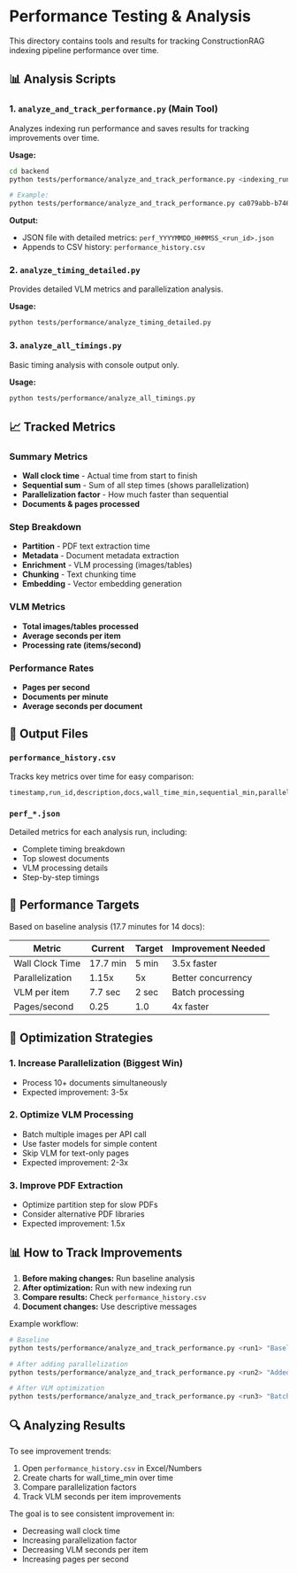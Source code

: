 # Performance Testing & Analysis

This directory contains tools and results for tracking ConstructionRAG indexing pipeline performance over time.

## 📊 Analysis Scripts

### 1. `analyze_and_track_performance.py` (Main Tool)
Analyzes indexing run performance and saves results for tracking improvements over time.

**Usage:**
```bash
cd backend
python tests/performance/analyze_and_track_performance.py <indexing_run_id> "Description of changes"

# Example:
python tests/performance/analyze_and_track_performance.py ca079abb-b746-45fb-b448-0c4f5f185f8c "Baseline - before optimizations"
```

**Output:**
- JSON file with detailed metrics: `perf_YYYYMMDD_HHMMSS_<run_id>.json`
- Appends to CSV history: `performance_history.csv`

### 2. `analyze_timing_detailed.py`
Provides detailed VLM metrics and parallelization analysis.

**Usage:**
```bash
python tests/performance/analyze_timing_detailed.py
```

### 3. `analyze_all_timings.py`
Basic timing analysis with console output only.

**Usage:**
```bash
python tests/performance/analyze_all_timings.py
```

## 📈 Tracked Metrics

### Summary Metrics
- **Wall clock time** - Actual time from start to finish
- **Sequential sum** - Sum of all step times (shows parallelization)
- **Parallelization factor** - How much faster than sequential
- **Documents & pages processed**

### Step Breakdown
- **Partition** - PDF text extraction time
- **Metadata** - Document metadata extraction
- **Enrichment** - VLM processing (images/tables)
- **Chunking** - Text chunking time
- **Embedding** - Vector embedding generation

### VLM Metrics
- **Total images/tables processed**
- **Average seconds per item**
- **Processing rate (items/second)**

### Performance Rates
- **Pages per second**
- **Documents per minute**
- **Average seconds per document**

## 📁 Output Files

### `performance_history.csv`
Tracks key metrics over time for easy comparison:
```csv
timestamp,run_id,description,docs,wall_time_min,sequential_min,parallelization,partition_pct,enrichment_pct,embedding_pct,vlm_items,vlm_sec_per_item,pages_per_sec
```

### `perf_*.json`
Detailed metrics for each analysis run, including:
- Complete timing breakdown
- Top slowest documents
- VLM processing details
- Step-by-step timings

## 🎯 Performance Targets

Based on baseline analysis (17.7 minutes for 14 docs):

| Metric | Current | Target | Improvement Needed |
|--------|---------|--------|-------------------|
| Wall Clock Time | 17.7 min | 5 min | 3.5x faster |
| Parallelization | 1.15x | 5x | Better concurrency |
| VLM per item | 7.7 sec | 2 sec | Batch processing |
| Pages/second | 0.25 | 1.0 | 4x faster |

## 🚀 Optimization Strategies

### 1. Increase Parallelization (Biggest Win)
- Process 10+ documents simultaneously
- Expected improvement: 3-5x

### 2. Optimize VLM Processing
- Batch multiple images per API call
- Use faster models for simple content
- Skip VLM for text-only pages
- Expected improvement: 2-3x

### 3. Improve PDF Extraction
- Optimize partition step for slow PDFs
- Consider alternative PDF libraries
- Expected improvement: 1.5x

## 📊 How to Track Improvements

1. **Before making changes:** Run baseline analysis
2. **After optimization:** Run with new indexing run
3. **Compare results:** Check `performance_history.csv`
4. **Document changes:** Use descriptive messages

Example workflow:
```bash
# Baseline
python tests/performance/analyze_and_track_performance.py <run1> "Baseline"

# After adding parallelization
python tests/performance/analyze_and_track_performance.py <run2> "Added 5x parallelization"

# After VLM optimization
python tests/performance/analyze_and_track_performance.py <run3> "Batch VLM processing enabled"
```

## 🔍 Analyzing Results

To see improvement trends:
1. Open `performance_history.csv` in Excel/Numbers
2. Create charts for wall_time_min over time
3. Compare parallelization factors
4. Track VLM seconds per item improvements

The goal is to see consistent improvement in:
- Decreasing wall clock time
- Increasing parallelization factor
- Decreasing VLM seconds per item
- Increasing pages per second